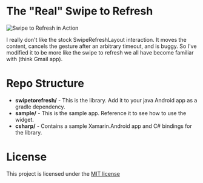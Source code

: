 The "Real" Swipe to Refresh
==============

![Swipe to Refresh in Action](http://i.imgflip.com/8meh7.gif)

I really don't like the stock SwipeRefreshLayout interaction. It moves the content, cancels the gesture after an arbitrary
timeout, and is buggy. So I've modified it to be more like the swipe to refresh we all have become familiar with (think Gmail app).

Repo Structure
=========
- **swipetorefresh/** - This is the library. Add it to your java Android app as a gradle dependency.
- **sample/** - This is the sample app. Reference it to see how to use the widget.
- **csharp/** - Contains a sample Xamarin.Android app and C# bindings for the library.

License
=======
This project is licensed under the [MIT license](LICENSE.md)
